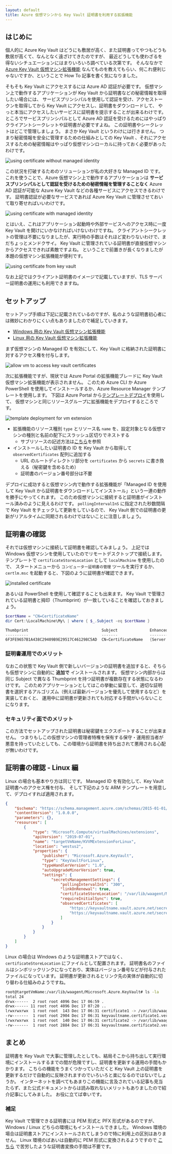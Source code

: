 ```yaml
---
layout: default
title: Azure 仮想マシンから Key Vault 証明書を利用する拡張機能
---
```


## はじめに

個人的に Azure Key Vault はどうにも敷居が高く、また証明書ってやつもどうも敷居が高くて、なんとなく遠ざけてきたのですが、
最近どうしても使わざるを得ないシチュエーションにはまりいろいろ調べている次第です。
そんななかで 
[Azure Key Vault 仮想マシン拡張機能](https://azure.microsoft.com/ja-jp/updates/azure-key-vault-virtual-machine-extension-now-generally-available/)
なんてものを教えてもらい、何これ便利じゃないですか、ということで How To 記事を書く気になりました。

そもそも Key Vault にアクセスするには Azure AD 認証が必要です。
仮想マシン上で動作するアプリケーションが Key Vault から証明書などの秘密情報を取得したい場合には、
サービスプリンシパルを使用して認証を受け、アクセストークンを取得してから Key Vault にアクセスし、証明書をダウンロードして、
やっと本当にアクセスしたいサービスに証明書を提示することが出来るわけです。
ところでサービスプリンシパルとして Azure AD 認証を受けるためにはやっぱりクライアントシークレットや証明書が必要ですよね。
この証明書やシークレットはどこで管理しましょう。
まさか Key Vault というわけには行きません。
つまり秘密情報を安全に管理するための仕組みとしての Key Vault 、それにアクセスするための秘密情報はやっぱり仮想マシンローカルに持っておく必要があったわけです。

![using certificate without managed identity](./images/certificate-without-managed-id.png)

この状況を打破するためのソリューションが私の大好きな Managed ID です。
これを使うことで、Azure 仮想マシン上で動作するアプリケーションは **サービスプリンシパルとして認証を受けるための秘密情報を管理することなく** Azure AD 認証が可能な Azure Key Vault などの各種サービスにアクセスできるわけです。
証明書認証が必要なサービスであれば Azure Key Vault に管理させておいて取り寄せればいいわけです。

![using certificate with managed identity](./images/certificate-with-managed-id.png)

とはいえ、これはアプリケーション起動時や外部サービスへのアクセス時に一度 Key Vault を開けにいかなければいけないわけですね。
クライアントシークレットの管理は不要になりましたが、実行時の手数はそれほど変わりないわけで、まだちょっとメンドクサイ。
Key Vault に管理されている証明書が直接仮想マシンからアクセスできれば素敵ですよね。
ということで前置きが長くなりましたが本題の仮想マシン拡張機能が便利です。

![using certificate from key vault](./images/certificate-from-keyvault.png)

なお上記ではクライアント証明書のイメージで記載していますが、TLS サーバー証明書の運用にも利用できますね。

## セットアップ

セットアップ手順は下記に記載されているのですが、私のような証明書初心者には微妙にわかりにくい点もありましたので補足していきます。

- [Windows 用の Key Vault 仮想マシン拡張機能](https://docs.microsoft.com/ja-jp/azure/virtual-machines/extensions/key-vault-windows)
- [Linux 用の Key Vault 仮想マシン拡張機能](https://docs.microsoft.com/ja-jp/azure/virtual-machines/extensions/key-vault-linux)

まず仮想マシンの Managed ID を有効にして、Key Vault に格納された証明書に対するアクセス権を付与します。

![allow vm to access key vault certificates](./images/allow-vm-access-kvcert.png)

次に拡張機能ですが、現状では Azure Portal の拡張機能ブレードに Key Vault 仮想マシン拡張機能が表示されません。
このため Azure CLI か Azure PowerShell を使用してインストールするか、Azure Resource Manager テンプレートを使用します。
下図は Azure Portal から[テンプレートデプロイ](https://portal.azure.com/#create/Microsoft.Template)を使用して、
仮想マシンと同じリソースグループに拡張機能をデプロイするところです。

![template deployment for vm extension](./images/armdeploy-extension.png)

- 拡張機能のリソース種別 `type` とリソース名 `name` を、設定対象となる仮想マシンの種別と名前の配下にスラッシュ区切りでネストする
    - サブリソースの記述方法は[こちら](https://docs.microsoft.com/en-us/azure/azure-resource-manager/templates/child-resource-name-type)を参照
- インストールしたい証明書の ID を Key Vault から取得して `observedCertificates` 配列に追加する
    - URL のルートディレクトリ部分を `certificates` から `secrets` に書き換える（秘密鍵を含めるため）
    - 証明書のバージョン番号部分は不要

デプロイに成功すると仮想マシン内で動作する拡張機能が「Managed ID を使用して Key Vault から証明書をダウンロードしてインストール」という一連の動作を勝手にやってくれます。
このため仮想マシンに接続すると証明書がインストール済みのように見えるわけです。
`pollingIntervalInS` に指定された秒数間隔で Key Vault をチェックして更新をしているので、
Key Vault 側での証明書の更新がリアルタイムに同期されるわけではないことに注意しましょう。

## 証明書の確認

それでは仮想マシンに接続して証明書を確認してみましょう。
上記では Windows 仮想マシンを使用していたのでリモートデスクトップで接続します。
テンプレートで `certificateStoreLocation` として `localMachine` を使用したので、
スタートメニューから `コンピューター証明書の管理` ツールを実行するか、`certlm.msc` を起動すると、下図のように証明書が確認できます。

![installed certificate](./images/installed-certificate.png)

あるいは PowerShell を使用して確認することも出来ます。
Key Vault で管理されている証明書と拇印（Thumbprint）が一致していることを確認しておきましょう。


```powershell
$certName = "CN=CertificateName"
dir Cert:\LocalMachine\My\ | where { $_.Subject -eq $certName }

Thumbprint                                Subject              EnhancedKeyUsageList
----------                                -------              --------------------
6F3FE9657B1A438C29409B9E29517C461298C5AD  CN=CertificateName   {Server Authentication, Client Authentication}
```

### 証明書運用でのメリット

なおこの状態で Key Vault 側で新しいバージョンの証明書を追加すると、そちらも仮想マシンに自動的に **追加で** インストールされます。
仮想マシン内部からは同じ Subject で異なる Thumbprint を持つ証明書が複数存在する状態になるわけです。
このためアプリケーションとしてはこの挙動に留意して、適切な証明書を選択するアルゴリズム（例えば最新バージョンを優先して使用するなど）を実装しておくと、
運用中に証明書が更新されても対応する手間がいらないことになります。

### セキュリティ面でのメリット

この方法でセットアップされた証明書は秘密鍵をエクスポートすることが出来ません。
つまりもしこの仮想マシンの管理者特権を保有する保守・運用担当者が悪意を持っていたとしても、この環境から証明書を持ち出されて悪用される心配が無いわけです。


## 証明書の確認 - Linux 編

Linux の場合も基本やり方は同じです。
Managed ID を有効化して、Key Vault 証明書へのアクセス権を付与、
そして下記のような ARM テンプレートを用意して、デプロイすれば適用されます。

```json
{
    "$schema": "https://schema.management.azure.com/schemas/2015-01-01/deploymentTemplate.json#",
    "contentVersion": "1.0.0.0",
    "parameters": {},
    "resources": [
        {
            "type": "Microsoft.Compute/virtualMachines/extensions",
            "apiVersion": "2019-07-01",
            "name": "targetVmName/KVVMExtensionForLinux",
            "location": "westus2",
            "properties": {
                "publisher": "Microsoft.Azure.KeyVault",
                "type": "KeyVaultForLinux",
                "typeHandlerVersion": "1.0",
                "autoUpgradeMinorVersion": true,
                "settings": {
                    "secretsManagementSettings": {
                        "pollingIntervalInS": "300",
                        "linkOnRenewal": true,
                        "certificateStoreLocation": "/var/lib/waagent/Microsoft.Azure.KeyVault",
                        "requireInitialSync": true,
                        "observedCertificates": [
                            "https://keyvaultname.vault.azure.net/secrets/certificate1",
                            "https://keyvaultname.vault.azure.net/secrets/certificate2"
                        ]
                    }
                }
            }
        }
    ]
}
```

Linux の場合は Windows のような証明書ストアではなく、`certificateStoreLocation` にファイルとして配置されます。
証明書名のファイルはシンボリックリンクになっており、実体はバージョン番号などが付与されたファイルになっています。
証明書が更新されるとリンク先の実体が自動的に切り替わる仕組みのようですね。

```bash
root@targetVmName:/var/lib/waagent/Microsoft.Azure.KeyVault# ls -la
total 24
drwx------  2 root root 4096 Dec 17 06:59 .
drwx------ 11 root root 4096 Dec 17 07:20 ..
lrwxrwxrwx  1 root root  143 Dec 17 06:31 certificate1 -> /var/lib/waagent/Microsoft.Azure.KeyVault/keyvaultname.certificate1.version.aaaaaaaa.bbbbbbbb.PEM
-rw-------  1 root root 2904 Dec 17 06:31 keyvaultname.certificate1.version.aaaaaaaa.bbbbbbbb.PEM
lrwxrwxrwx  1 root root  140 Dec 17 06:31 certificate2 -> /var/lib/waagent/Microsoft.Azure.KeyVault/keyvaultname.certificate2.version.aaaaaaaa.bbbbbbbb.PEM
-rw-------  1 root root 2884 Dec 17 06:31 keyvaultname.certificate2.version.aaaaaaaa.bbbbbbbb.PEM
```

## まとめ

証明書を Key Vault で大事に管理したとしても、結局そこから持ち出して実行環境にインストールするまでの間が危険ですし、証明書を更新する運用の手間もかかります。
こちらの機能をうまくつかっていただくと Key Vault 上の証明書を更新するだけで自動的に反映されますのでいろいろと楽になるのではないでしょうか。
インターネットを調べてもあまりこの機能に言及されている記事も見当たらず、また公式ドキュメントからは読み取れないメリットもありましたので紹介記事にしてみました。
お役に立てば幸いです。

### 補足

Key Vault で管理できる証明書には PEM 形式と PFX 形式があるのですが、Windows / Linux どちらの環境にもインストールできました。
Windows 環境の場合は証明書ストアにインストールされてしまうので特に利用上の区別はありません。
Linux 環境のばあいは自動的に PEM 形式に変換されるようですので
[こちら](../login-aad-with-certificate) で苦労したような証明書変換の手間は不要です。